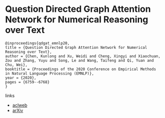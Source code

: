 # Question Directed Graph Attention Network for Numerical Reasoning over Text

```
@inproceedings{qdgat_emnlp20,
title = {Question Directed Graph Attention Network for Numerical Reasoning over Text},
author = {Chen, Kunlong and Xu, Weidi and Cheng, Xingyi and Xiaochuan, Zou and Zhang, Yuyu and Song, Le and Wang, Taifeng and Qi, Yuan and Chu, Wei},
booktitle = {Proceedings of the 2020 Conference on Empirical Methods in Natural Language Processing (EMNLP)},
year = {2020},
pages = {6759--6768}
}
```

links
- [aclweb](https://www.aclweb.org/anthology/2020.emnlp-main.549/)
- [arXiv](https://arxiv.org/abs/2009.07448)
